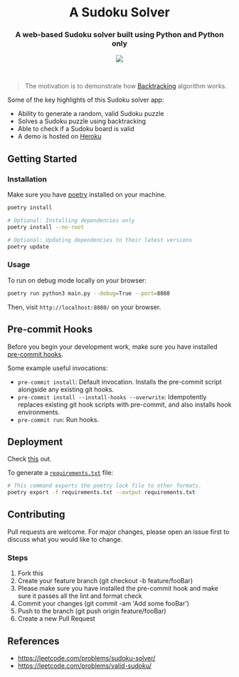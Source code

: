 <h1 align="center"><strong>A Sudoku Solver</strong></h1>
<h3 align="center">A web-based Sudoku solver built using Python and Python only
</h3>

<p align="center">
  <img width=auto height=auto src="https://media.giphy.com/media/AmEh0Bo8B1XQ7869i1/giphy.gif">
</p>

<br />

> The motivation is to demonstrate how [Backtracking](https://en.wikipedia.org/wiki/Backtracking) algorithm works.

Some of the key highlights of this Sudoku solver app:

-   Ability to generate a random, valid Sudoku puzzle
-   Solves a Sudoku puzzle using backtracking
-   Able to check if a Sudoku board is valid
-   A demo is hosted on [Heroku](https://pywebio-sudoku.herokuapp.com/)

## Getting Started

### Installation

Make sure you have [poetry](https://python-poetry.org/docs/#installation) installed on your machine.

```sh
poetry install

# Optional: Installing dependencies only
poetry install --no-root

# Optional: Updating dependencies to their latest versions
poetry update
```

### Usage

To run on debug mode locally on your browser:

```sh
poetry run python3 main.py --debug=True --port=8080
```

Then, visit `http://localhost:8080/` on your browser.

## Pre-commit Hooks

Before you begin your development work, make sure you have installed [pre-commit hooks](https://pre-commit.com/index.html#installation).

Some example useful invocations:

-   `pre-commit install`: Default invocation. Installs the pre-commit script alongside any existing git hooks.
-   `pre-commit install --install-hooks --overwrite`: Idempotently replaces existing git hook scripts with pre-commit, and also installs hook environments.
-   `pre-commit run`: Run hooks.

## Deployment

Check [this](https://github.com/wang0618/pywebio-in-cloud) out.

To generate a [`requirements.txt`](./requirements.txt) file:

```sh
# This command exports the poetry lock file to other formats.
poetry export -f requirements.txt --output requirements.txt
```

## Contributing

Pull requests are welcome. For major changes, please open an issue first to discuss what you would like to change.

### Steps

1. Fork this
2. Create your feature branch (git checkout -b feature/fooBar)
3. Please make sure you have installed the pre-commit hook and make sure it passes all the lint and format check
4. Commit your changes (git commit -am 'Add some fooBar')
5. Push to the branch (git push origin feature/fooBar)
6. Create a new Pull Request

## References

-   https://leetcode.com/problems/sudoku-solver/
-   https://leetcode.com/problems/valid-sudoku/
